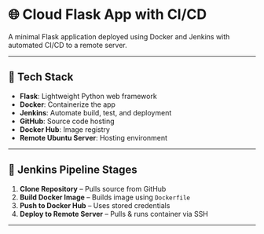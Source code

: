 # 🌐 Cloud Flask App with CI/CD

A minimal Flask application deployed using Docker and Jenkins with automated CI/CD to a remote server.

---

## 🧰 Tech Stack

- **Flask**: Lightweight Python web framework
- **Docker**: Containerize the app
- **Jenkins**: Automate build, test, and deployment
- **GitHub**: Source code hosting
- **Docker Hub**: Image registry
- **Remote Ubuntu Server**: Hosting environment

---

## 🔧 Jenkins Pipeline Stages

1. **Clone Repository** – Pulls source from GitHub
2. **Build Docker Image** – Builds image using `Dockerfile`
3. **Push to Docker Hub** – Uses stored credentials
4. **Deploy to Remote Server** – Pulls & runs container via SSH

---


